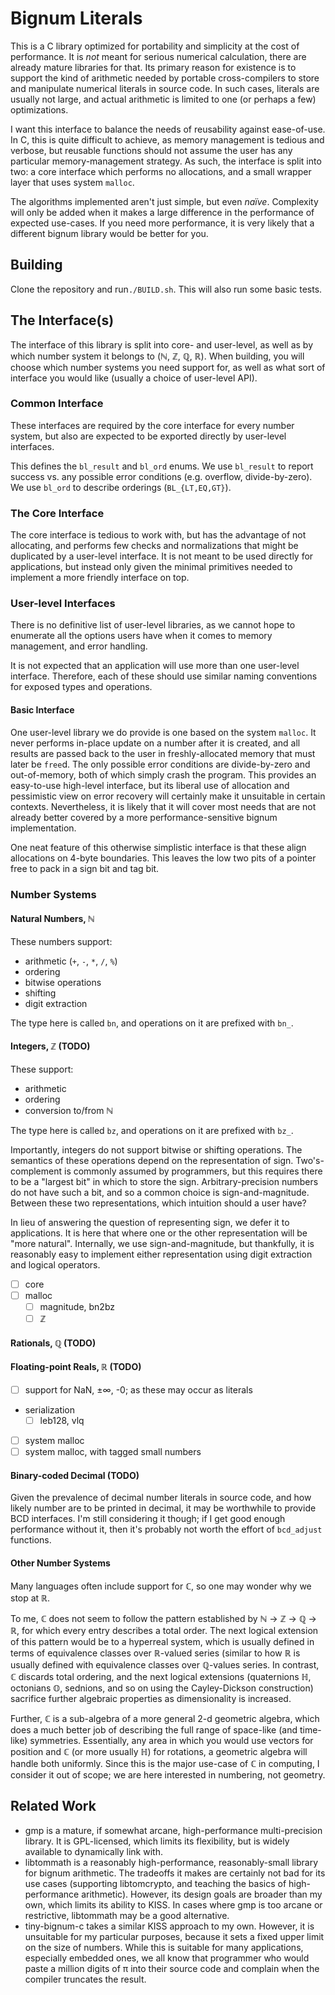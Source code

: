 # Bignum Literals

This is a C library optimized for portability and simplicity at the cost of performance.
It is _not_ meant for serious numerical calculation, there are already mature libraries for that.
Its primary reason for existence is to support the kind of arithmetic needed by portable cross-compilers to store and manipulate numerical literals in source code.
In such cases, literals are usually not large, and actual arithmetic is limited to one (or perhaps a few) optimizations.

I want this interface to balance the needs of reusability against ease-of-use.
In C, this is quite difficult to achieve, as memory management is tedious and verbose, but reusable functions should not assume the user has any particular memory-management strategy.
As such, the interface is split into two: a core interface which performs no allocations, and a small wrapper layer that uses system `malloc`.

The algorithms implemented aren't just simple, but even _naïve_.
Complexity will only be added when it makes a large difference in the performance of expected use-cases.
If you need more performance, it is very likely that a different bignum library would be better for you.

## Building

Clone the repository and run`./BUILD.sh`.
This will also run some basic tests.

## The Interface(s)

The interface of this library is split into core- and user-level, as well as by which number system it belongs to (ℕ, ℤ, ℚ, ℝ).
When building, you will choose which number systems you need support for, as well as what sort of interface you would like (usually a choice of user-level API).

### Common Interface

These interfaces are required by the core interface for every number system, but also are expected to be exported directly by user-level interfaces.

This defines the `bl_result` and `bl_ord` enums.
We use `bl_result` to report success vs. any possible error conditions (e.g. overflow, divide-by-zero).
We use `bl_ord` to describe orderings (`BL_{LT,EQ,GT}`).

### The Core Interface

The core interface is tedious to work with, but has the advantage of not allocating, and performs few checks and normalizations that might be duplicated by a user-level interface.
It is not meant to be used directly for applications, but instead only given the minimal primitives needed to implement a more friendly interface on top.

### User-level Interfaces

There is no definitive list of user-level libraries, as we cannot hope to enumerate all the options users have when it comes to memory management, and error handling.

It is not expected that an application will use more than one user-level interface.
Therefore, each of these should use similar naming conventions for exposed types and operations.

#### Basic Interface

One user-level library we do provide is one based on the system `malloc`.
It never performs in-place update on a number after it is created, and all results are passed back to the user in freshly-allocated memory that must later be `free`d.
The only possible error conditions are divide-by-zero and out-of-memory, both of which simply crash the program.
This provides an easy-to-use high-level interface, but its liberal use of allocation and pessimistic view on error recovery will certainly make it unsuitable in certain contexts.
Nevertheless, it is likely that it will cover most needs that are not already better covered by a more performance-sensitive bignum implementation.

One neat feature of this otherwise simplistic interface is that these align allocations on 4-byte boundaries.
This leaves the low two pits of a pointer free to pack in a sign bit and tag bit.

### Number Systems

#### Natural Numbers, ℕ

These numbers support:
  * arithmetic (`+`, `-`, `*`, `/`, `%`)
  * ordering
  * bitwise operations
  * shifting
  * digit extraction

The type here is called `bn`, and operations on it are prefixed with `bn_`.

#### Integers, ℤ (TODO)

These support:
  * arithmetic
  * ordering
  * conversion to/from ℕ

The type here is called `bz`, and operations on it are prefixed with `bz_`.


Importantly, integers do not support bitwise or shifting operations.
The semantics of these operations depend on the representation of sign.
Two's-complement is commonly assumed by programmers, but this requires there to be a "largest bit" in which to store the sign.
Arbitrary-precision numbers do not have such a bit, and so a common choice is sign-and-magnitude.
Between these two representations, which intuition should a user have?

In lieu of answering the question of representing sign, we defer it to applications.
It is here that where one or the other representation will be "more natural".
Internally, we use sign-and-magnitude, but thankfully, it is reasonably easy to implement either representation using digit extraction and logical operators.

- [ ] core
- [ ] malloc
  - [ ] magnitude, bn2bz
  - [ ] ℤ

#### Rationals, ℚ (TODO)

#### Floating-point Reals, ℝ (TODO)

  - [ ] support for NaN, ±∞, -0; as these may occur as literals

  - serialization
    - [ ] leb128, vlq
- [ ] system malloc
- [ ] system malloc, with tagged small numbers

#### Binary-coded Decimal (TODO)

Given the prevalence of decimal number literals in source code, and how likely number are to be printed in decimal, it may be worthwhile to provide BCD interfaces.
I'm still considering it though; if I get good enough performance without it, then it's probably not worth the effort of `bcd_adjust` functions.

#### Other Number Systems

Many languages often include support for ℂ, so one may wonder why we stop at ℝ.

To me, ℂ does not seem to follow the pattern established by ℕ → ℤ → ℚ → ℝ, for which every entry describes a total order.
The next logical extension of this pattern would be to a hyperreal system, which is usually defined in terms of equivalence classes over ℝ-valued series (similar to how ℝ is usually defined with equivalence classes over ℚ-values series.
In contrast, ℂ discards total ordering, and the next logical extensions (quaternions ℍ, octonians 𝕆, sednions, and so on using the Cayley-Dickson construction) sacrifice further algebraic properties as dimensionality is increased.

Further, ℂ is a sub-algebra of a more general 2-d geometric algebra, which does a much better job of describing the full range of space-like (and time-like) symmetries.
Essentially, any area in which you would use vectors for position and ℂ (or more usually ℍ) for rotations, a geometric algebra will handle both uniformly.
Since this is the major use-case of ℂ in computing, I consider it out of scope; we are here interested in numbering, not geometry.

## Related Work

  * gmp is a mature, if somewhat arcane, high-performance multi-precision library.
    It is GPL-licensed, which limits its flexibility, but is widely available to dynamically link with.
  * libtommath is a reasonably high-performance, reasonably-small library for bignum arithmetic.
    The tradeoffs it makes are certainly not bad for its use cases (supporting libtomcrypto, and teaching the basics of high-performance arithmetic).
    However, its design goals are broader than my own, which limits its ability to KISS.
    In cases where gmp is too arcane or restrictive, libtommath may be a good alternative.
  * tiny-bignum-c takes a similar KISS approach to my own.
    However, it is unsuitable for my particular purposes, because it sets a fixed upper limit on the size of numbers.
    While this is suitable for many applications, especially embedded ones, we all know that programmer who would paste a million digits of π into their source code and complain when the compiler truncates the result.
